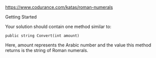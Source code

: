 https://www.codurance.com/katas/roman-numerals

Getting Started

Your solution should contain one method similar to:

```public string Convert(int amount)```

Here, amount represents the Arabic number and the value this method returns is the string of Roman numerals.